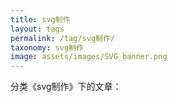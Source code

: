 ```yaml
---
title: svg制作
layout: tags
permalink: /tag/svg制作/
taxonomy: svg制作
image: assets/images/SVG_banner.png
---
```


分类《svg制作》下的文章：